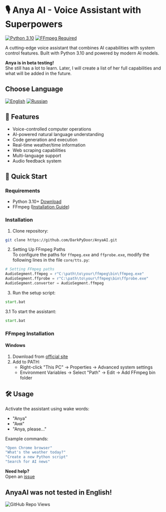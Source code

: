 # 🎙️ Anya AI - Voice Assistant with Superpowers

[![Python 3.10](https://img.shields.io/badge/Python-3.10%2B-blue.svg)](https://www.python.org/downloads/)
[![FFmpeg Required](https://img.shields.io/badge/FFmpeg-Required-orange.svg)](https://ffmpeg.org/)

A cutting-edge voice assistant that combines AI capabilities with system control features. Built with Python 3.10 and powered by modern AI models.

**Anya is in beta testing!**  
She still has a lot to learn. Later, I will create a list of her full capabilities and what will be added in the future.

## Choose Language
[![English](https://img.shields.io/badge/Language-English-blue)](README.md)
[![Russian](https://img.shields.io/badge/Language-Russian-red)](README_ru.md)

## 🌟 Features
- Voice-controlled computer operations
- AI-powered natural language understanding
- Code generation and execution
- Real-time weather/time information
- Web scraping capabilities
- Multi-language support
- Audio feedback system

## 🚀 Quick Start

### Requirements
- Python 3.10+ [Download](https://www.python.org/downloads/)
- FFmpeg ([Installation Guide](#-ffmpeg-installation))

### Installation
1. Clone repository:
```bash
git clone https://github.com/DarkPyDoor/AnyaAI.git
```

2. Setting Up FFmpeg Paths  
To configure the paths for `ffmpeg.exe` and `ffprobe.exe`, modify the following lines in the file `core/tts.py`:

```python
# Setting FFmpeg paths
AudioSegment.ffmpeg = r"C:\path\to\your\ffmpeg\bin\ffmpeg.exe"
AudioSegment.ffprobe = r"C:\path\to\your\ffmpeg\bin\ffprobe.exe"
AudioSegment.converter = AudioSegment.ffmpeg
```

3. Run the setup script:
```bat
start.bat
```

3.1 To start the assistant:
```bat
start.bat
```

### FFmpeg Installation
#### Windows
1. Download from [official site](https://ffmpeg.org/download.html#build-windows)
2. Add to PATH:
   - Right-click "This PC" → Properties → Advanced system settings
   - Environment Variables → Select "Path" → Edit → Add FFmpeg bin folder

## 🛠️ Usage
Activate the assistant using wake words:
- "Anya"
- "Аня"
- "Anya, please..."

Example commands:
```bash
"Open Chrome browser"
"What's the weather today?"
"Create a new Python script"
"Search for AI news"
```


**Need help?**  
Open an [issue](https://github.com/DarkPyDoor/AnyaAI/issues)

## AnyaAI was not tested in English!


![GitHub Repo Views](https://img.shields.io/badge/dynamic/json?label=Repo%20Views&query=value&url=https://api.countapi.xyz/hit/DarkPyDoor/AnyaAI&color=blue)

